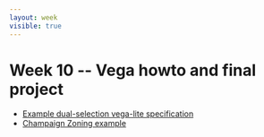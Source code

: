 ```yaml
---
layout: week
visible: true
---
```


# Week 10 -- Vega howto and final project

 * [Example dual-selection vega-lite specification](example_dual_select.json)
 * [Champaign Zoning example](champaign_zoning.json)
